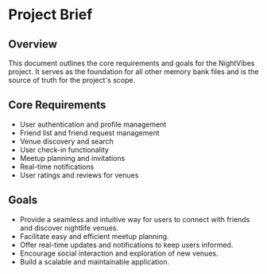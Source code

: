 # Project Brief

## Overview

This document outlines the core requirements and goals for the NightVibes project. It serves as the foundation for all other memory bank files and is the source of truth for the project's scope.

## Core Requirements

- User authentication and profile management
- Friend list and friend request management
- Venue discovery and search
- User check-in functionality
- Meetup planning and invitations
- Real-time notifications
- User ratings and reviews for venues

## Goals

- Provide a seamless and intuitive way for users to connect with friends and discover nightlife venues.
- Facilitate easy and efficient meetup planning.
- Offer real-time updates and notifications to keep users informed.
- Encourage social interaction and exploration of new venues.
- Build a scalable and maintainable application.
